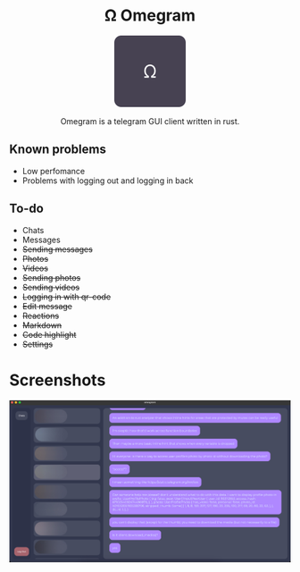 <h1 align="center">Ω Omegram</h1>

<p align="center">
<img width="128px" height="128px" src="Group 50.png"/>
</p>

<p align="center">
Omegram is a telegram GUI client written in rust.
</p>


## Known problems
- Low perfomance
- Problems with logging out and logging in back

## To-do
- Chats
- Messages
- ~~Sending messages~~
- ~~Photos~~
- ~~Videos~~
- ~~Sending photos~~
- ~~Sending videos~~
- ~~Logging in with qr-code~~
- ~~Edit message~~
- ~~Reactions~~
- ~~Markdown~~
- ~~Code highlight~~
- ~~Settings~~

# Screenshots

![Screenshot](<Group 48.jpg>)